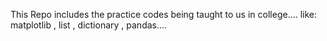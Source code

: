 This Repo includes the practice codes being taught to us in college....
like:  matplotlib , list , dictionary , pandas....
